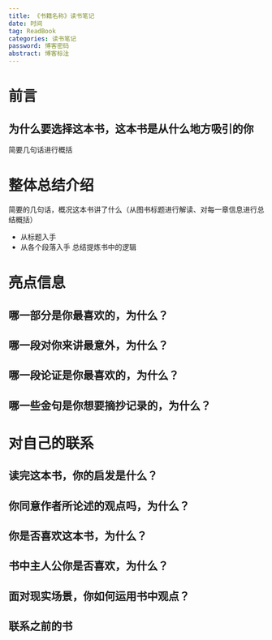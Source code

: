 ```yaml
---
title: 《书籍名称》读书笔记
date: 时间
tag: ReadBook
categories: 读书笔记
password: 博客密码
abstract: 博客标注
---
```



# 前言
## 为什么要选择这本书，这本书是从什么地方吸引的你
简要几句话进行概括

<!-- more -->

# 整体总结介绍
简要的几句话，概况这本书讲了什么（从图书标题进行解读、对每一章信息进行总结概括）
- 从标题入手
- 从各个段落入手
总结提炼书中的逻辑

# 亮点信息
## 哪一部分是你最喜欢的，为什么？

## 哪一段对你来讲最意外，为什么？

## 哪一段论证是你最喜欢的，为什么？

## 哪一些金句是你想要摘抄记录的，为什么？


# 对自己的联系
## 读完这本书，你的启发是什么？

## 你同意作者所论述的观点吗，为什么？

## 你是否喜欢这本书，为什么？

## 书中主人公你是否喜欢，为什么？

## 面对现实场景，你如何运用书中观点？

## 联系之前的书

